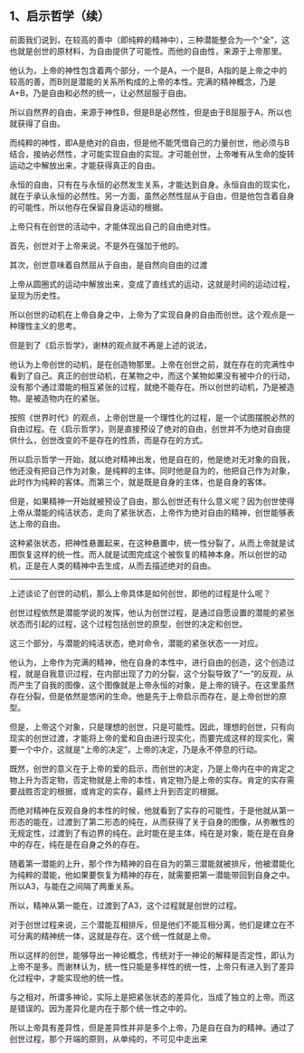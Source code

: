 <h2>1、启示哲学（续）</h2><p data-pid="PebGf3LN">前面我们说到，在较高的善中（即纯粹的精神中），三种潜能整合为一个“全”，这也就是创世的原材料，为自由提供了可能性。而他的自由性，来源于上帝那里。</p><p data-pid="2Olu79DY">他认为，上帝的神性包含着两个部分，一个是A，一个是B，A指的是上帝之中的较高的善，而B则是潜能的关系所构成的上帝的本性。完满的精神概念，乃是A+B，乃是自由和必然的统一，让必然屈服于自由。</p><p data-pid="DpQoxkNP">所以自然界的自由，来源于神性B，但是B是必然性，但是由于B屈服于A，所以也就获得了自由。</p><p data-pid="eZHH1l2f">而纯粹的神性，即A是绝对的自由，但是他不能凭借自己的力量创世，他必须与B结合，接纳必然性，才可能实现自由的实现。才可能创世，上帝唯有从生命的旋转运动之中解放出来，才能获得真正的自由。</p><p data-pid="HzbfdjVQ">永恒的自由，只有在与永恒的必然发生关系，才能达到自身。永恒自由的现实化，就在于承认永恒的必然性。另一方面，虽然必然性屈从于自由，但是他包含着自身的可能性，所以他存在保留自身运动的根据。</p><p data-pid="MJWzhluU">上帝只有在创世的活动中，才能体现出自己的自由绝对性。</p><p data-pid="lh5AiVQ8">首先，创世对于上帝来说，不是外在强加于他的。</p><p data-pid="YglgbDvK">其次，创世意味着自然屈从于自由，是自然向自由的过渡</p><p data-pid="Rshken9O">上帝从圆圈式的运动中解放出来，变成了直线式的运动，这就是时间的运动过程，呈现为历史性。</p><p data-pid="F6y2kM9M">所以创世的动机在上帝自身之中，上帝为了实现自身的自由而创世。这个观点是一种理性主义的思考。</p><p data-pid="cSnYW9LO">但是到了《启示哲学》，谢林的观点就不再是上述的说法，</p><p data-pid="-Qg-NzBU">他认为上帝创世的动机，是在创造物那里。上帝在创世之前，就在存在的完满性中看到了自己。真正的创世动机，在某物之中，而这个某物如果没有被中介的行动，没有那个通过潜能的相互紧张的过程，就绝不能存在。所以创世的动机，乃是被造物。是被造物内在的紧张。</p><p data-pid="2Ww-RZKG">按照《世界时代》的观点，上帝创世是一个理性化的过程，是一个试图摆脱必然的自由过程。在《启示哲学》，则是直接预设了绝对的自由，创世并不为绝对自由提供什么，创世改变的不是存在的性质，而是存在的方式。</p><p data-pid="paflAK3n">所以启示哲学一开始，就以绝对精神出发，他是自在的，他是绝对无对象的自我，他还没有把自己作为对象，是纯粹的主体。同时他是自为的，他把自己作为对象，此时作为纯粹的客体。而第三个，就是既是自身的主体，也是自身的客体。</p><p data-pid="XPBAX51W">但是，如果精神一开始就被预设了自由，那么创世还有什么意义呢？因为创世使得上帝从潜能的纯洁状态，走向了紧张状态，上帝作为绝对自由的精神，创世能够表达上帝的自由。</p><p data-pid="4ya1RC6f">这种紧张状态，把神性悬置起来，在这种悬置中，统一性分裂了，从而上帝就是试图恢复这样的统一性。而人就是试图完成这个被恢复的精神本身。所以创世的动机，正是在人类的精神中去生成，从而去描述绝对的自由。</p><hr><p data-pid="LdAQ_A5G">上述谈论了创世的动机，那么上帝具体是如何创世，即他的过程是什么呢？</p><p data-pid="Zc1cYPwv">创世过程依然是潜能学说的发挥，他认为创世过程，是通过自愿设置的潜能的紧张状态而引起的过程，这个过程包括创世的原型，创世的决定和创世。</p><p data-pid="lcnhtgfi">这三个部分，与潜能的纯洁状态，绝对命令，潜能的紧张状态一一对应。</p><p data-pid="6wXjM0bz">他认为，上帝作为完满的精神，他在自身的本性中，进行自由的创造，这个创造过程，就是自我意识过程，在内部出现了力的分裂，这个分裂导致了“一”的反观，从而产生了自我的图像，这个图像就是上帝永恒的对象，是上帝的镜子。在这里虽然存在分裂，但是依然是悠闲的生命。他是先于上帝启示而存在，是上帝创世的原型。</p><p data-pid="VUNzLB4F">但是，上帝这个对象，只是理想的创世，只是可能性。因此，理想的创世，只有向现实的创世过渡，才能将上帝的爱和自由进行现实化，而要完成这样的现实化，需要一个中介，这就是“上帝的决定”，上帝的决定，乃是永不停息的行动。</p><p data-pid="gLszVmYW">既然，创世的意义在于上帝的爱的启示，而创世的决定，乃是上帝内在中的肯定之物上升为否定物，否定物就是上帝的本性，肯定物乃是上帝的实存。肯定的实存需要战胜否定的根据，或肯定的实存，最终上升到否定的根据。</p><p data-pid="ubhUNVHC">而绝对精神在反观自身的本性的时候，他就看到了实存的可能性，于是他就从第一形态的能在，过渡到了第二形态的纯在，从而获得了关于自身的图像，从弥散性的无规定性，过渡到了有边界的纯在。此时能在是主体，纯在是对象，能在是在自身中的存在，纯在是在自身之外的存在。</p><p data-pid="GG_G3QBx">随着第一潜能的上升，那个作为精神的自在自为的第三潜能就被排斥，他被潜能化为纯粹的潜能，他如果要恢复为精神的存在，就需要把第一潜能带回到自身之中。所以A3，与能在之间隔了两重关系。</p><p data-pid="2c0sei78">所以，精神从第一能在，过渡到了A3，这个过程就是创世的过程。</p><p data-pid="cYWXiFdK">对于创世过程来说，三个潜能互相排斥，但是他们不能互相分离，他们是建立在不可分离的精神统一体，这就是存在。这个统一性就是上帝。</p><p data-pid="2K1HbUVY">所以这样的创世，能够导出一神论概念，传统对于一神论的解释是否定性，即认为上帝不是多。而谢林认为，统一性只能是多样性的统一性，上帝只有进入到了差异化过程中，才能实现他的统一性。</p><p data-pid="HOIWM6dE">与之相对，所谓多神论，实际上是把紧张状态的差异化，当成了独立的上帝。而这是错误的。因为差异化是内在于那个统一性之中的。</p><p data-pid="SqNqREZh">所以上帝具有差异性，但是差异性并非是多个上帝，乃是自在自为的精神。通过了创世过程，那个开端的原则，从单纯的，不可见中走出来</p><p></p><p></p><p></p><p></p><p></p><p></p><p></p><p></p><p></p><p></p>
